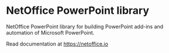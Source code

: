 # NetOffice PowerPoint library

NetOffice PowerPoint library for building PowerPoint add-ins and automation of Microsoft PowerPoint.

Read documentation at <https://netoffice.io>
